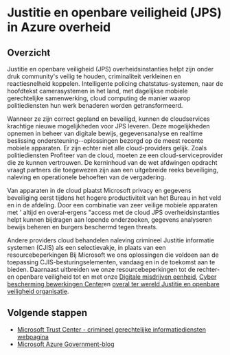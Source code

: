 <properties
    pageTitle="Azure overheid documentatie | Microsoft Azure"
    description="Dit ziet u een vergelijking van functies en informatie over het ontwikkelen van toepassingen voor de overheid Azure"
    services="Azure-Government"
    cloud="gov"
    documentationCenter=""
    authors="ryansoc"
    manager="zakramer"
    editor=""/>

<tags
    ms.service="multiple"
    ms.devlang="na"
    ms.topic="article"
    ms.tgt_pltfrm="na"
    ms.workload="azure-government"
    ms.date="10/17/2016"
    ms.author="ryansoc"/>


#  <a name="justice-and-public-safety-jps-in-azure-government"></a>Justitie en openbare veiligheid (JPS) in Azure overheid

## <a name="overview"></a>Overzicht

Justitie en openbare veiligheid (JPS) overheidsinstanties helpt zijn onder druk community's veilig te houden, criminaliteit verkleinen en reactiesnelheid koppelen. Intelligente policing chatstatus-systemen, naar de hoofdtekst camerasystemen in het land, met dagelijkse mobiele gerechtelijke samenwerking, cloud computing de manier waarop politiediensten hun werk benaderen worden getransformeerd.

Wanneer ze zijn correct gepland en beveiligd, kunnen de cloudservices krachtige nieuwe mogelijkheden voor JPS leveren. Deze mogelijkheden opnemen in beheer van digitale bewijs, gegevensanalyse en realtime beslissing ondersteuning--oplossingen bezorgd op de meest recente mobiele apparaten. Er zijn echter niet alle cloud-providers gelijk. Zoals politiediensten Profiteer van de cloud, moeten ze een cloud-serviceprovider die ze kunnen vertrouwen. De kerninhoud van de wet afdwingen opdracht vraagt partners die toegewezen zijn aan een uitgebreide reeks beveiliging, naleving en operationele behoeften van de vergadering.

Van apparaten in de cloud plaatst Microsoft privacy en gegevens beveiliging eerst tijdens het hogere productiviteit van het Bureau in het veld en in de afdeling. Door een combinatie van zeer veilige mobiele apparaten met ' altijd en overal-ergens "access met de cloud JPS overheidsinstanties helpt kunnen bijdragen aan lopende onderzoeken, gegevens analyseren bewijs beheren en burgers beschermd tegen threats.

Andere providers cloud behandelen naleving crimineel Justitie informatie systemen (CJIS) als een selectievakje, in plaats van een resourcebeperkingen Bij Microsoft we ons oplossingen die voldoen aan de toepassing CJIS-besturingselementen, vandaag en in de toekomst aan te bieden. Daarnaast uitbreiden we onze resourcebeperkingen tot de rechter- en openbare veiligheid tot en met onze <a href="http://news.microsoft.com/presskits/dcu/#sm.0000eqdq0pxj4ex3u272bevclb0uc#KwSv0iLdMkJerFly.97">Digitale misdrijven eenheid</a>, <a href="https://channel9.msdn.com/Blogs/Taste-of-Premier/Satya-Nadella-on-Cybersecurity">Cyber bescherming bewerkingen Center</a>en <a href="https://enterprise.microsoft.com/en-us/industries/government/public-safety/">overal ter wereld Justitie en openbare veiligheid organisatie</a>.

## <a name="next-steps"></a>Volgende stappen

- <a href="https://www.microsoft.com/en-us/TrustCenter/Compliance/CJIS">Microsoft Trust Center - crimineel gerechtelijke informatiediensten webpagina</a>
- <a href="https://blogs.msdn.microsoft.com/azuregov/">Microsoft Azure Government-blog</a>
